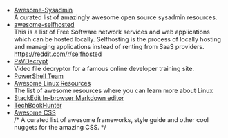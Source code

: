 
  - [Awesome-Sysadmin](https://github.com/kahun/awesome-sysadmin)<br />
    A curated list of amazingly awesome open source sysadmin resources.
  - [awesome-selfhosted](https://github.com/Kickball/awesome-selfhosted)<br />
  This is a list of Free Software network services and web applications which can be hosted locally. Selfhosting is the process of locally hosting and managing applications instead of renting from SaaS providers. https://reddit.com/r/selfhosted
  - [PsVDecrypt](https://github.com/KevinWang15/PsVDecrypt)<br />
  Video file decryptor for a famous online developer training site.
  - [PowerShell Team](https://github.com/PowerShell)
  - [Awesome Linux Resources](https://github.com/n1trux/awesome-linux)<br />
  The list of awesome resources where you can learn more about Linux
  - [StackEdit In-browser Markdown editor](https://stackedit.io/)
  - [TechBookHunter](https://github.com/TechBookHunter)
  - [Awesome CSS](https://github.com/awesome-css-group/awesome-css)<br />
  /* A curated list of awesome frameworks, style guide and other cool nuggets for the amazing CSS. */
